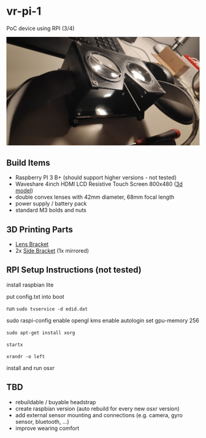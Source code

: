 # vr-pi-1

PoC device using RPI (3/4)

![Result Image](images/result-image.jpg)

## Build Items

* Raspberry PI 3 B+ (should support higher versions - not tested)
* Waveshare 4inch HDMI LCD Resistive Touch Screen 800x480 ([3d model](display.display.dwg))
* double convex lenses with 42mm diameter, 68mm focal length
* power supply / battery pack
* standard M3 bolds and nuts

## 3D Printing Parts

* [Lens Bracket](lens-bracket-v1.stl)
* 2x [Side Bracket](side-brackets-v2.stl) (1x mirrored)

## RPI Setup Instructions (not tested)

install raspbian lite

put config.txt into boot

run `sudo tvservice -d edid.dat`

sudo raspi-config
enable opengl kms
enable autologin
set gpu-memory 256

`sudo apt-get install xorg`

`startx`

`xrandr -o left`

install and run osxr

## TBD

* rebuildable / buyable headstrap
* create raspbian version (auto rebuild for every new osxr version)
* add external sensor mounting and connections (e.g. camera, gyro sensor, bluetooth, ...)
* improve wearing comfort
